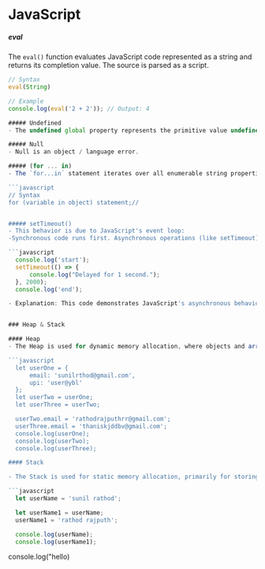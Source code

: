 # JavaScript

##### eval

The `eval()` function evaluates JavaScript code represented as a string and returns its completion value. The source is parsed as a script.

```javascript
// Syntax
eval(String)

// Example
console.log(eval('2 + 2')); // Output: 4

##### Undefined
- The undefined global property represents the primitive value undefined. It is one of JavaScript's primitive types.

##### Null
- Null is an object / language error.

##### (for ... in)
- The `for...in` statement iterates over all enumerable string properties of an object (ignoring properties keyed by symbols), including inherited enumerable properties.

```javascript
// Syntax
for (variable in object) statement;//


##### setTimeout()
- This behavior is due to JavaScript's event loop:
-Synchronous code runs first. Asynchronous operations (like setTimeout) are sent to the event loop, which executes them after the specified delay when the call stack is clear.

```javascript
  console.log('start');
  setTimeout(() => {
      console.log("Delayed for 1 second.");
  }, 2000);
  console.log('end');

- Explanation: This code demonstrates JavaScript's asynchronous behavior. It logs start and end immediately, while the setTimeout schedules the message "Delayed for 1 second." to appear after 2 seconds, showing how asynchronous tasks don't block synchronous code execution.


### Heap & Stack

#### Heap
- The Heap is used for dynamic memory allocation, where objects and arrays (non-primitive types) are stored. Unlike the Stack, the Heap is more complex and slower to access, as it allows for flexible memory allocation.

```javascript
  let userOne = {
      email: 'sunilrthod@gmail.com',
      upi: 'user@ybl'
  };
  let userTwo = userOne;
  let userThree = userTwo;

  userTwo.email = 'rathodrajputhrr@gmail.com';
  userThree.email = 'thaniskjddbv@gmail.com';
  console.log(userOne);
  console.log(userTwo);
  console.log(userThree);

#### Stack

- The Stack is used for static memory allocation, primarily for storing primitive types and function calls. It's a simple, last-in, first-out (LIFO) structure, making it very fast to access.

```javascript
  let userName = 'sunil rathod';

  let userName1 = userName;
  userName1 = 'rathod rajputh';

  console.log(userName);
  console.log(userName1);

```
 console.log("hello)
```
